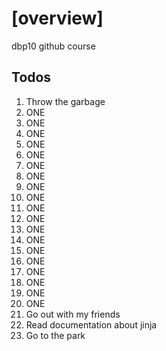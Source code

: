 # [overview]

dbp10 github course

## Todos

<ol>
    <li>Throw the garbage</li>
    <li>ONE</li>
    <li>ONE</li>
    <li>ONE</li>
    <li>ONE</li>
    <li>ONE</li>
    <li>ONE</li>
    <li>ONE</li>
    <li>ONE</li>
    <li>ONE</li>
    <li>ONE</li>
    <li>ONE</li>
    <li>ONE</li>
    <li>ONE</li>
    <li>ONE</li>
    <li>ONE</li>
    <li>ONE</li>
    <li>ONE</li>
    <li>ONE</li>
    <li>ONE</li>
    <li>Go out with my friends</li>
    <li>Read documentation about jinja</li>
    <li>Go to the park</li>
<ol>